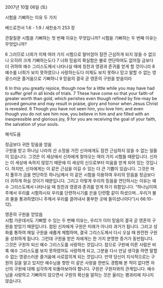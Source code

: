 2007년 10월 06일 (토)

시험을 기뻐하는 이유 두 가지



베드로전서 1:6 - 1:9 / 새찬송가 253 장


관찰질문
시험을 기뻐하는 첫 번째 이유는 무엇입니까?
시험을 기뻐하는 두 번째 이유는 무엇입니까? 

6 그러므로 너희가 이제 여러 가지 시험으로 말미암아 잠깐 근심하게 되지 않을 수 없으나 오히려 크게 기뻐하는도다 7 너희 믿음의 확실함은 불로 연단하여도 없어질 금보다 더 귀하여 예수 그리스도께서 나타나실 때에 칭찬과 영광과 존귀를 얻게 할 것이니라 8 예수를 너희가 보지 못하였으나 사랑하는도다 이제도 보지 못하나 믿고 말할 수 없는 영광스러운 즐거움으로 기뻐하니 
9 믿음의 결국 곧 영혼의 구원을 받음이라 

6 In this you greatly rejoice, though now for a little while you may have had to suffer grief in all kinds of trials. 7 These have come so that your faith-of greater worth than gold, which perishes even though refined by fire-may be proved genuine and may result in praise, glory and honor when Jesus Christ is revealed. 8 Though you have not seen him, you love him; and even though you do not see him now, you believe in him and are filled with an inexpressible and glorious joy, 9 for you are receiving the goal of your faith, the salvation of your souls.

해석도움





정금보다 귀한 믿음을 얻음  
구원을 받고 하나님 나라의 산 소망을 가진 신자에게도 잠깐 근심하지 않을 수 없는 일들이 있습니다. 그것은 이 세상에서 신자에게 찾아오는 여러 가지 시험들 때문입니다. 신자는 이 세상에 속하지 않았기 때문에 이 세상의 신으로부터 미움을 받게 되어 있는 것입니다. 하지만, 신자에게는 이 같은 근심을 이길 수 있는 더 큰 기쁨이 있습니다. 그것은 마치 풀무가 금을 연단하듯 하나님께서 이 같은 시험을 이용하여 우리의 믿음을 정금보다 더 귀하게 하실 것이기 때문입니다. 그리고 이렇게 우리의 믿음을 연단하시는 이유는 예수 그리스도께서 나타나실 때 칭찬과 영광과 존귀를 얻게 하기 위함입니다. “하나님이여 주께서 우리를 시험하시되 우리를 단련하시기를 은을 단련함 같이 하셨으며…우리가 불과 물을 통과하였더니 주께서 우리를 끌어내사 풍부한 곳에 들이셨나이다”(시 66:10-12). 

영혼의 구원을 얻었음  
시험 가운데서도 기뻐할 수 있는 두 번째 이유는, 우리가 이미 믿음의 결국 곧 영혼의 구원을 받았기 때문입니다. 참된 신자에게 구원은 미래가 아니라 과거가 됩니다. 그리고 성화를 통하여 매일 구원을 새롭게 체험하며, 결국 그리스도께서 다시 오실 때 완전한 구원을 성취하게 됩니다. 그런데 구원을 받은 자에게는 한 가지 분명한 증거가 동반됩니다. 그것은 구원자 되신 예수 그리스도를 사랑하는 것입니다. 참으로 구원에 이른 사람은 비록 예수 그리스도를 보지 못하였어도 사랑하게 되고, 그분을 다시 만날 생각을 하면 말할 수 없는 영광스러운 즐거움에 사로잡히게 되는 것입니다. 만약 당신이 지식적으로는 구원의 길을 알고 있지만 예수님을 향한 이 같은 사랑을 한번도 경험해 본 적이 없다면 자신의 구원에 대해 심각하게 되돌아보아야 합니다. 구원은 구원자와의 관계입니다. 예수님을 사랑하고 기뻐하지 않으면서 구원의 확신을 말하는 것은 울리는 꽹과리에 지나지 않습니다.